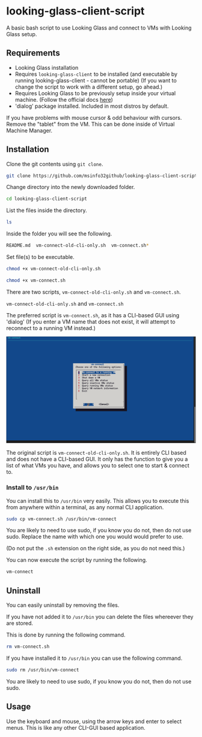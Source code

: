 # looking-glass-client-script
A basic bash script to use Looking Glass and connect to VMs with Looking Glass setup.

## Requirements

- Looking Glass installation
- Requires `looking-glass-client` to be installed (and executable by running looking-glass-client - cannot be portable) (If you want to change the script to work with a different setup, go ahead.)
- Requires Looking Glass to be previously setup inside your virtual machine. (Follow the official docs [here](https://looking-glass.io/docs/B6/))
- 'dialog' package installed. Included in most distros by default. 

If you have problems with mouse cursor & odd behaviour with cursors. Remove the "tablet" from the VM. This can be done inside of Virtual Machine Manager.

## Installation

Clone the git contents using `git clone`.

```bash
git clone https://github.com/msinfo32github/looking-glass-client-script/
```
Change directory into the newly downloaded folder.

```bash
cd looking-glass-client-script
```

List the files inside the directory.

```bash
ls
```

Inside the folder you will see the following.

```bash
README.md  vm-connect-old-cli-only.sh  vm-connect.sh*
```

Set file(s) to be executable.

```bash
chmod +x vm-connect-old-cli-only.sh
```

```bash
chmod +x vm-connect.sh
```

There are two scripts, `vm-connect-old-cli-only.sh` and `vm-connect.sh`.

`vm-connect-old-cli-only.sh` and `vm-connect.sh`

The preferred script is `vm-connect.sh`, as it has a CLI-based GUI using 'dialog'
(If you enter a VM name that does not exist, it will attempt to reconnect to a running VM instead.)

![vm-connect.png](vm-connect.png)

The original script is `vm-connect-old-cli-only.sh`. It is entirely CLI based and does not have a CLI-based GUI. It only has the function to give you a list of what VMs you have, and allows you to select one to start & connect to.

### Install to `/usr/bin`

You can install this to `/usr/bin` very easily. This allows you to execute this from anywhere within a terminal, as any normal CLI application.

```bash
sudo cp vm-connect.sh /usr/bin/vm-connect
```
You are likely to need to use sudo, if you know you do not, then do not use sudo.
Replace the name with which one you would would prefer to use.

(Do not put the `.sh` extension on the right side, as you do not need this.)

You can now execute the script by running the following.

```bash
vm-connect
```

## Uninstall

You can easily uninstall by removing the files.

If you have not added it to `/usr/bin` you can delete the files whereever they are stored.

This is done by running the following command.

```bash
rm vm-connect.sh
```

If you have installed it to `/usr/bin` you can use the following command.

```bash
sudo rm /usr/bin/vm-connect
```

You are likely to need to use sudo, if you know you do not, then do not use sudo.

## Usage

Use the keyboard and mouse, using the arrow keys and enter to select menus. This is like any other CLI-GUI based application.
